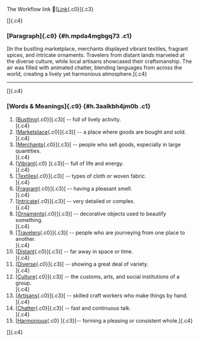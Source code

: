 The Workflow link
👏[[Link](https://www.google.com/url?q=http://www.google.com&sa=D&source=editors&ust=1757521265275107&usg=AOvVaw0jxLbsrd-nl4PJZVM391oV){.c0}]{.c3}

[]{.c4}

### [Paragraph]{.c9} {#h.mpda4mgbgq73 .c1}

[In the bustling marketplace, merchants displayed vibrant textiles,
fragrant spices, and intricate ornaments. Travelers from distant lands
marveled at the diverse culture, while local artisans showcased their
craftsmanship. The air was filled with animated chatter, blending
languages from across the world, creating a lively yet harmonious
atmosphere.]{.c4}

------------------------------------------------------------------------

[]{.c4}

### [Words & Meanings]{.c9} {#h.3aalkbh4jm0b .c1}

1.  [[Bustling](https://www.google.com/url?q=http://www.google.com&sa=D&source=editors&ust=1757521265276161&usg=AOvVaw1V3kqP1erfaabt2rPTXIiC){.c0}]{.c3}[ --
    full of lively activity.\
    ]{.c4}
2.  [[Marketplace](https://www.google.com/url?q=http://www.google.com&sa=D&source=editors&ust=1757521265276375&usg=AOvVaw3C-KPGBSqdvOORBSbnYpeZ){.c0}]{.c3}[ --
    a place where goods are bought and sold.\
    ]{.c4}
3.  [[Merchants](https://www.google.com/url?q=http://www.google.com&sa=D&source=editors&ust=1757521265276587&usg=AOvVaw1jv0HL5I6Jyse64hY2dSOk){.c0}]{.c3}[ --
    people who sell goods, especially in large quantities.\
    ]{.c4}
4.  [[Vibrant](https://www.google.com/url?q=http://www.google.com&sa=D&source=editors&ust=1757521265276822&usg=AOvVaw0uEt6WV3Z_VbpYaIK6lvdM){.c0}
    ]{.c3}[-- full of life and energy.\
    ]{.c4}
5.  [[Textiles](https://www.google.com/url?q=http://www.google.com&sa=D&source=editors&ust=1757521265276997&usg=AOvVaw2rZJkq0TUfmVbL2ITpo6Rs){.c0}]{.c3}[ --
    types of cloth or woven fabric.\
    ]{.c4}
6.  [[Fragrant](https://www.google.com/url?q=http://www.google.com&sa=D&source=editors&ust=1757521265277182&usg=AOvVaw0o7iq0cXLhibxDua-z-j58){.c0}]{.c3}[ --
    having a pleasant smell.\
    ]{.c4}
7.  [[Intricate](https://www.google.com/url?q=http://www.google.com&sa=D&source=editors&ust=1757521265277343&usg=AOvVaw2p6diyAcdPbbRZ3pGpI1cS){.c0}]{.c3}[ --
    very detailed or complex.\
    ]{.c4}
8.  [[Ornaments](https://www.google.com/url?q=http://www.google.com&sa=D&source=editors&ust=1757521265277509&usg=AOvVaw2XFT-kcFV-5HRgDVCRk-mf){.c0}]{.c3}[ --
    decorative objects used to beautify something.\
    ]{.c4}
9.  [[Travelers](https://www.google.com/url?q=http://www.google.com&sa=D&source=editors&ust=1757521265277751&usg=AOvVaw3CKoLp1LwYZebQOw9UkfpP){.c0}]{.c3}[ --
    people who are journeying from one place to another.\
    ]{.c4}
10. [[Distant](https://www.google.com/url?q=http://www.google.com&sa=D&source=editors&ust=1757521265277946&usg=AOvVaw1v32So7u_BX67vK80sSl4X){.c0}]{.c3}[ --
    far away in space or time.\
    ]{.c4}
11. [[Diverse](https://www.google.com/url?q=http://www.google.com&sa=D&source=editors&ust=1757521265278096&usg=AOvVaw0pH-3VmuJSlI6f4nBbFIKc){.c0}]{.c3}[ --
    showing a great deal of variety.\
    ]{.c4}
12. [[Culture](https://www.google.com/url?q=http://www.google.com&sa=D&source=editors&ust=1757521265278256&usg=AOvVaw1edyJx3K_zKnLvHUk68mt6){.c0}]{.c3}[ --
    the customs, arts, and social institutions of a group.\
    ]{.c4}
13. [[Artisans](https://www.google.com/url?q=http://www.google.com&sa=D&source=editors&ust=1757521265278459&usg=AOvVaw3uDq6fLnLDPOh-cKIoD8Eh){.c0}]{.c3}[ --
    skilled craft workers who make things by hand.\
    ]{.c4}
14. [[Chatter](https://www.google.com/url?q=http://www.google.com&sa=D&source=editors&ust=1757521265278715&usg=AOvVaw0ay59egXgZeIBR4C0YEx4c){.c0}]{.c3}[ --
    fast and continuous talk.\
    ]{.c4}
15. [[Harmonious](https://www.google.com/url?q=http://www.google.com&sa=D&source=editors&ust=1757521265278904&usg=AOvVaw0m4k5MPqmOf3HBFG_TvRbV){.c0}
    ]{.c3}[-- forming a pleasing or consistent whole.]{.c4}

[]{.c4}
